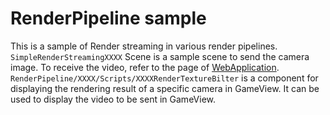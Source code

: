# RenderPipeline sample

This is a sample of Render streaming in various render pipelines. 
`SimpleRenderStreamingXXXX` Scene is a sample scene to send the camera image.
To receive the video, refer to the page of [WebApplication](webapp.md).
`RenderPipeline/XXXX/Scripts/XXXXRenderTextureBilter` is a component for displaying the rendering result of a specific camera in GameView.
It can be used to display the video to be sent in GameView.